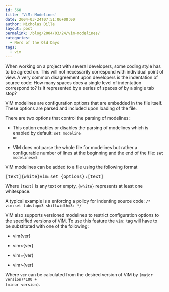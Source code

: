```yaml
---
id: 568
title: 'ViM: Modelines'
date: 2004-03-24T07:51:06+00:00
author: Nicholas Dille
layout: post
permalink: /blog/2004/03/24/vim-modelines/
categories:
  - Nerd of the Old Days
tags:
  - vim
---
```

When working on a project with several developers, some coding style has to be agreed on. This will not necessarily correspond with individual point of view. A very common disagreement upon developers is the indentation of source code: How many spaces does a single level of indentation correspond to? Is it represented by a series of spaces of by a single tab stop?

<!--more-->

ViM modelines are configuration options that are embedded in the file itself. These options are parsed and included upon loading of the file.

There are two options that control the parsing of modelines:

  * This option enables or disables the parsing of modelines which is enabled by default: <code class="command">set modeline on</code>

  * ViM does not parse the whole file for modelines but rather a configurable number of lines at the beginning and the end of the file: <code class="command">set modelines=5</code>

ViM modelines can be added to a file using the following format

<pre class="listing">[text]{white}vim:set {options}:[text]</pre>

Where <code class="command">[text]</code> is any text or empty, <code class="command">{white}</code> represents at least one whitespace.

A typical example is a enforcing a policy for indenting source code: <code class="command">/* vim:set tabstop=3 shiftwidth=3: */</code>

ViM also supports versioned modelines to restrict configuration options to the specified versions of ViM. To use this feature the <code class="command">vim:</code> tag will have to be substituted with one of the following:

  * vim{ver}

  * vim<{ver}

  * vim={ver}

  * vim>{ver}

Where <code class="command">ver</code> can be calculated from the desired version of ViM by <code class="command">(major version)*100 + (minor version)</code>.
